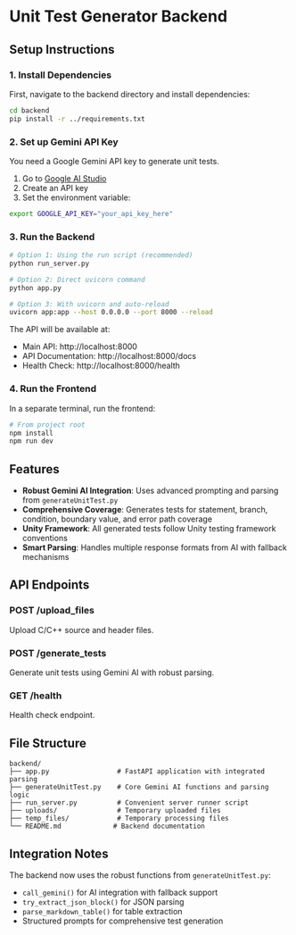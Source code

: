 # Unit Test Generator Backend

## Setup Instructions

### 1. Install Dependencies

First, navigate to the backend directory and install dependencies:

```bash
cd backend
pip install -r ../requirements.txt
```

### 2. Set up Gemini API Key

You need a Google Gemini API key to generate unit tests. 

1. Go to [Google AI Studio](https://aistudio.google.com/)
2. Create an API key
3. Set the environment variable:

```bash
export GOOGLE_API_KEY="your_api_key_here"
```

### 3. Run the Backend

```bash
# Option 1: Using the run script (recommended)
python run_server.py

# Option 2: Direct uvicorn command
python app.py

# Option 3: With uvicorn and auto-reload
uvicorn app:app --host 0.0.0.0 --port 8000 --reload
```

The API will be available at:
- Main API: http://localhost:8000
- API Documentation: http://localhost:8000/docs
- Health Check: http://localhost:8000/health

### 4. Run the Frontend

In a separate terminal, run the frontend:

```bash
# From project root
npm install
npm run dev
```

## Features

- **Robust Gemini AI Integration**: Uses advanced prompting and parsing from `generateUnitTest.py`
- **Comprehensive Coverage**: Generates tests for statement, branch, condition, boundary value, and error path coverage
- **Unity Framework**: All generated tests follow Unity testing framework conventions
- **Smart Parsing**: Handles multiple response formats from AI with fallback mechanisms

## API Endpoints

### POST /upload_files
Upload C/C++ source and header files.

### POST /generate_tests  
Generate unit tests using Gemini AI with robust parsing.

### GET /health
Health check endpoint.

## File Structure

```
backend/
├── app.py                 # FastAPI application with integrated parsing
├── generateUnitTest.py    # Core Gemini AI functions and parsing logic  
├── run_server.py          # Convenient server runner script
├── uploads/               # Temporary uploaded files
├── temp_files/            # Temporary processing files
└── README.md             # Backend documentation
```

## Integration Notes

The backend now uses the robust functions from `generateUnitTest.py`:
- `call_gemini()` for AI integration with fallback support
- `try_extract_json_block()` for JSON parsing  
- `parse_markdown_table()` for table extraction
- Structured prompts for comprehensive test generation